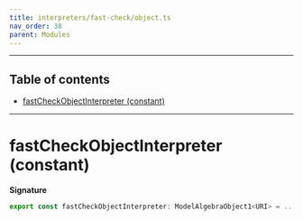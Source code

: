 ```yaml
---
title: interpreters/fast-check/object.ts
nav_order: 38
parent: Modules
---
```


---

<h2 class="text-delta">Table of contents</h2>

- [fastCheckObjectInterpreter (constant)](#fastcheckobjectinterpreter-constant)

---

# fastCheckObjectInterpreter (constant)

**Signature**

```ts
export const fastCheckObjectInterpreter: ModelAlgebraObject1<URI> = ...
```
